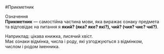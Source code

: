 #Прикметник

<div class="space">
<div class="eoz-wrap">
<span class="eoz">Означення</span>
<div class="eoz-text">
<b>Прикметник</b> —  самостiйна частина мови, яка виражає ознаку предмета та вiдповiдає на питання я <strong>який? (яка? яке? якi?), чий?
(чия? чиє? чиї?)</strong>.
</div>
</div>
</div>


<span class="p1">Наприклад:</span> цiкава книжка, лисячий хвiст.<br>
Має ознаки вiдмiнка, числа i роду, якi узгоджуються з вiдмiнком, числом i родом iменника.
